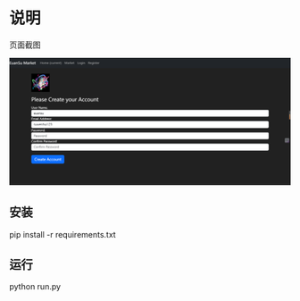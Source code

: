 # 说明

页面截图

![image-20240325102054710](readme/image-20240325102054710.png)

## 安装
pip install -r requirements.txt
## 运行
python run.py

